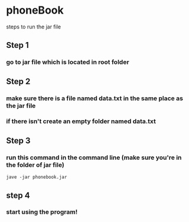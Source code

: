 # phoneBook
steps to run the jar file

## 

## Step 1
### go to jar file which is located in root folder

## Step 2
### make sure there is a file named data.txt in the same place as the jar file
### if there isn't create an empty folder named data.txt

## Step 3
### run this command in the command line (make sure you're in the folder of jar file)
````
jave -jar phonebook.jar
````

## step 4
### start using the program!
